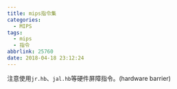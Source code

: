```yaml
---
title: mips指令集
categories:
  - MIPS
tags:
  - mips
  - 指令
abbrlink: 25760
date: 2018-04-18 23:12:24
---
```



注意使用`jr.hb`、`jal.hb`等硬件屏障指令。(hardware barrier)
